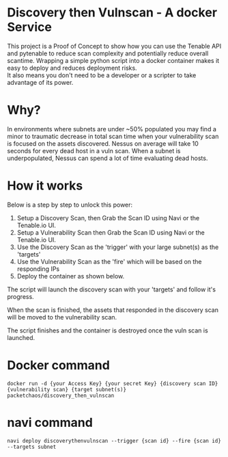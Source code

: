 # Discovery then Vulnscan - A docker Service

This project is a Proof of Concept to show how you can use the Tenable API and pytenable to reduce scan complexity and potentially reduce overall scantime.  Wrapping a simple python script into a docker container makes it easy to deploy and reduces deployment risks.  
It also means you don't need to be a developer or a scripter to take advantage of its power.

# Why?

In environments where subnets are under ~50% populated you may find a minor to traumatic decrease in total scan time when your vulnerability scan is focused on the assets discovered. Nessus on average will take 10 seconds for every dead host in a vuln scan.  When a subnet is underpopulated, Nessus can spend a lot of time evaluating dead hosts.

# How it works
 Below is a step by step to unlock this power:
1. Setup a Discovery Scan, then Grab the Scan ID using Navi or the Tenable.io UI.
2. Setup a Vulnerability Scan then Grab the Scan ID using Navi or the Tenable.io UI.
3. Use the Discovery Scan as the 'trigger' with your large subnet(s) as the 'targets'
4. Use the Vulnerability Scan as the 'fire' which will be based on the responding IPs
5. Deploy the container as shown below.

The script will launch the discovery scan with your 'targets' and follow it's progress.  

When the scan is finished, the assets that responded in the discovery scan will be moved to the vulnerability scan.

The script finishes and the container is destroyed once the vuln scan is launched.

# Docker command
    docker run -d {your Access Key} {your secret Key} {discovery scan ID} {vulnerability scan} {target subnet(s)} packetchaos/discovery_then_vulnscan

# navi command
    navi deploy discoverythenvulnscan --trigger {scan id} --fire {scan id} --targets subnet
